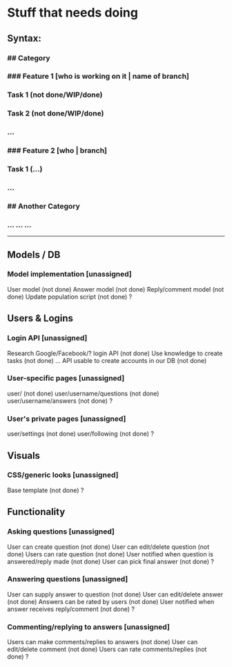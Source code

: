 # Stuff that needs doing

## Syntax: 
### \#\# Category
### \#\#\# Feature 1 [who is working on it | name of branch]
### Task 1 (not done/WIP/done)
### Task 2 (not done/WIP/done)
### ...
### \#\#\# Feature 2 [who | branch]
### Task 1 (...)
### ...
### \#\# Another Category
### ... ... ...
----

## Models / DB
### Model implementation [unassigned]
User model (not done)
Answer model (not done)
Reply/comment model (not done)
Update population script (not done)
?
## Users & Logins
### Login API [unassigned]
Research Google/Facebook/? login API (not done)
Use knowledge to create tasks (not done)
...
API usable to create accounts in our DB (not done)
### User-specific pages [unassigned]
user/<username> (not done)
user/username/questions (not done)
user/username/answers (not done)
?
### User's private pages [unassigned]
user/settings (not done)
user/following (not done)
?
## Visuals

### CSS/generic looks [unassigned]
Base template (not done)
?

## Functionality
### Asking questions [unassigned]
User can create question (not done)
User can edit/delete question (not done)
Users can rate question (not done)
User notified when question is answered/reply made (not done)
User can pick final answer (not done)
?
### Answering questions [unassigned]
User can supply answer to question (not done)
User can edit/delete answer (not done)
Answers can be rated by users (not done)
User notified when answer receives reply/comment (not done)
?
### Commenting/replying to answers [unassigned]
Users can make comments/replies to answers (not done)
User can edit/delete comment (not done)
Users can rate comments/replies (not done)
?
